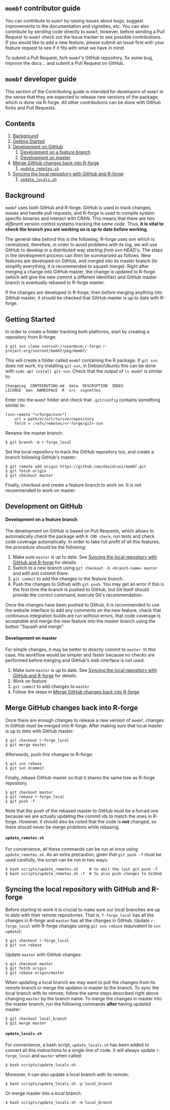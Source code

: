 `mombf` contributor guide
-------------------------

You can contribute to `mombf` by raising issues about bugs, suggest
improvements to the documentation and vignettes, etc. You can also contribute
by sending code directly to `mombf`, however, before sending a Pull Request
to `mombf` check out the Issue tracker to see
possible contributions. If you would like to add a new feature, please
submit an issue first with your feature request to see if it fits with
what we have in mind.

To submit a Pull Request, fork `mombf`'s GitHub repository, fix some bug, improve the docs...
and submit a Pull Request on GitHub.

`mombf` developer guide
-----------------------

This section of the Contributing guide is intended for _developers_
of `mombf` in the sense that they are expected to release new versions
of the package, which is done via R-forge. All other contributions can
be done with GitHub forks and Pull Requests.

## Contents
1. [Background](#Background)
2. [Getting Started](#Getting-Started)
3. [Development on GitHub](#Development-on-GitHub)
   1. [Development on a feature branch](#Development-on-a-feature-branch)
   2. [Development on master](#Development-on-master)
1. [Merge GitHub changes back into R-forge](#Merge-GitHub-changes-back-into-R-forge)
   1. [`update_remotes.sh`](#update_remotes)
1. [Syncing the local repository with GitHub and R-forge](#Syncing-the-local-repository-with-GitHub-and-R-forge)
   1. [`update_locals.sh`](#update_locals)

## Background
`mombf` uses both GitHub and R-forge. GitHub is used to track
changes, issues and handle pull requests, and R-forge is used to
compile system specific binaries and interact with CRAN. This means that
there are two _different_ version control systems tracking the _same code_.
Thus, **it is vital to check the branch you are working on is up to date
before working**.

The general idea behind this is the following. R-forge uses svn which is
centralized, therefore, in order to avoid problems with its log, we will
use GitHub to develop in a distributed way _starting from svn HEAD's_. The
steps in the development process can then be summarized as follows. New
features are developed on GitHub, and merged into its master branch (to
simplify everything, it is recommended to squash merge). Right after merging
a change into GitHub master, the change is updated to R-forge (which will give
the new commit a different identifier) and GitHub master branch is eventually
rebased to R-forge master.

If the changes are developed in R-forge, then before merging anything into
GitHub master, it should be checked that GitHub master is up to date with
R-forge.

## Getting Started

In order
to create a folder tracking both platforms, start by creating a
repository from R-forge:

    $ git svn clone svn+ssh://user@scm.r-forge.r-project.org/svnroot/mombf/pkg/mombf/

This will create a folder called `mombf` containing the R package. If `git
svn` does not work, try installing `git-svn`, in Debian/Ubuntu this can be
done with `sudo apt install git-svn`. Check that the output of `ls mombf` is
similar to:

    ChangeLog  CONTRIBUTING.md  data  DESCRIPTION  INDEX
    LICENSE  man  NAMESPACE  R  src  vignettes

Enter into the `mombf` folder and check that `.git/config` contains something
similar to:

    [svn-remote "<rforge/svn>"]
        url = path/or/url/to/svn/repository
        fetch = :refs/remotes/<r-forge/git>-svn

Rename the master branch:

    $ git branch -m r-forge_local

Set the local repository to track the GitHub repository too, and create a
branch following GitHub's master:

    $ git remote add origin https://github.com/davidrusi/mombf.git
    $ git fetch origin
    $ git checkout master

Finally, checkout and create a feature branch to work on. It is not
recommended to work on master.

## Development on GitHub
#### Development on a feature branch
The development on GitHub is based on Pull Requests, which allows to automatically check the package with `R CMD check`, run tests and check code coverage automatically. In order to take full profit of all this features, the procedure should be the following:

1. Make sure `master` is up to date. See [Syncing the local repository with GitHub and R-forge](#Syncing-the-local-repository-with-GitHub-and-R-forge) for details.
1. Switch to a new branch using `git checkout -b <branch-name> master` and edit and commit there.
1. `git commit` to add the changes to the feature branch.
1. Push the changes to Github with `git push`. You may get an error if this is the first time the branch is pushed to GitHub, but Git itself should provide the correct command, execute Git's recommendation.

Once the changes have been pushed to Github, it is recommended to use the website interface to add any comments on the new feature, check that continuous integration builds are run without errors, that code coverage is acceptable and merge the new feature into the master branch using the button "Squash and merge".

#### Development on master
For simple changes, it may be better to directly commit to `master`. In this case, the workflow would be simpler and faster because no checks are performed before merging and GitHub's web interface is not used.

1. Make sure `master` is up to date. See [Syncing the local repository with GitHub and R-forge](#Syncing-the-local-repository-with-GitHub-and-R-forge) for details.
2. Work on feature
3. `git commit` to add changes to `master`
4. Follow the steps in [Merge GitHub changes back into R-forge](#Merge-GitHub-changes-back-into-R-forge)


## Merge GitHub changes back into R-forge
Once there are enough changes to release a new version of `mombf`, changes in
GitHub must be merged into R-forge. After making sure that local master is up
to date with GitHub master:

    $ git checkout r-forge_local
    $ git merge master

Afterwards, push this changes to R-forge:

    $ git svn rebase
    $ git svn dcommit

Finally, rebase GitHub master so that it shares the same tree as R-forge
repository.

    $ git checkout master
    $ git rebase r-forge_local
    $ git push -f

Note that the push of the rebased master to GitHub must be a forced one
because we are actually updating the commit ids to match the ones in R-forge.
However, it should also be noted that the code is **not** changed, so there
should never be merge problems while rebasing.

<a name="update_remotes"></a>
#### `update_remotes.sh`
For convenience, all these commands can be run at once using `update_remotes.sh`. As an extra precaution, given that `git push -f` must be used carefully, the script can be run in two ways:

    $ bash scripts/update_remotes.sh     # to omit the last git push -f
    $ bash scripts/update_remotes.sh -f  # to also push changes to GitHub

## Syncing the local repository with GitHub and R-forge
Before starting to work it is crucial to make sure our local branches are up to date with their remote repositories. That is, `f-forge_local` has all the changes in R-forge and `master` has all the changes in GitHub. Update `r-forge_local` with R-forge changes using `git svn rebase` (equivalent to `svn update`):

    $ git checkout r-forge_local
    $ git svn rebase

Update `master` with GitHub changes:

    $ git checkout master
    $ git fetch origin
    $ git rebase origin/master

When updating a local branch we may want to pull the changes from its remote branch or merge the updates in master to the branch. To sync the local branch with its remote, follow the same steps described right above changing `master` by the branch name. To merge the changes in master into the master branch, run the following commands **after** having updated master:

    $ git checkout local_branch
    $ git merge master

<a name="update_locals"></a>
#### `update_locals.sh`

For convenience, a bash script, `update_locals.sh` has been added to convert all this instructions to a single line of code. It will always update `r-forge_local` and `master` when called:

    $ bash scripts/update_locals.sh

Moreover, it can also update a local branch with its remote:

    $ bash scripts/update_locals.sh -p local_branch

Or merge master into a local branch:

    $ bash scripts/update_locals.sh -m local_branch
